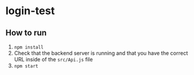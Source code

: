 # login-test

## How to run
1. `npm install`
2. Check that the backend server is running and that you have the correct URL inside of the `src/Api.js` file
3. `npm start`

